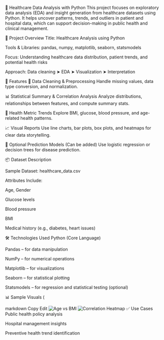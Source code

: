 🏥 Healthcare Data Analysis with Python
This project focuses on exploratory data analysis (EDA) and insight generation from healthcare datasets using Python. It helps uncover patterns, trends, and outliers in patient and hospital data, which can support decision-making in public health and clinical management.

📁 Project Overview
Title: Healthcare Analysis using Python

Tools & Libraries: pandas, numpy, matplotlib, seaborn, statsmodels

Focus: Understanding healthcare data distribution, patient trends, and potential health risks

Approach: Data cleaning ➤ EDA ➤ Visualization ➤ Interpretation

🔬 Features
🧹 Data Cleaning & Preprocessing
Handle missing values, data type conversion, and normalization.

📊 Statistical Summary & Correlation Analysis
Analyze distributions, relationships between features, and compute summary stats.

🧠 Health Metric Trends
Explore BMI, glucose, blood pressure, and age-related health patterns.

📈 Visual Reports
Use line charts, bar plots, box plots, and heatmaps for clear data storytelling.

📌 Optional Prediction Models
(Can be added) Use logistic regression or decision trees for disease prediction.

📦 Dataset Description


Sample Dataset: healthcare_data.csv

Attributes Include:

Age, Gender

Glucose levels

Blood pressure

BMI

Medical history (e.g., diabetes, heart issues)

🛠️ Technologies Used
Python (Core Language)

Pandas – for data manipulation

NumPy – for numerical operations

Matplotlib – for visualizations

Seaborn – for statistical plotting

Statsmodels – for regression and statistical testing (optional)


📊 Sample Visuals
(

markdown
Copy
Edit
![Age vs BMI](images/age_bmi_plot.png)
![Correlation Heatmap](images/correlation_heatmap.png)
✅ Use Cases
Public health policy analysis

Hospital management insights

Preventive health trend identification


